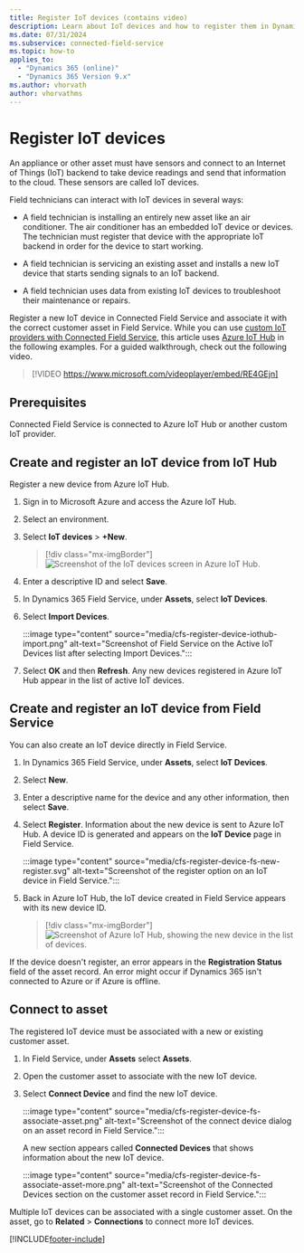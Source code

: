 ```yaml
---
title: Register IoT devices (contains video)
description: Learn about IoT devices and how to register them in Dynamics 365 Field Service.
ms.date: 07/31/2024
ms.subservice: connected-field-service
ms.topic: how-to
applies_to: 
  - "Dynamics 365 (online)"
  - "Dynamics 365 Version 9.x"
ms.author: vhorvath
author: vhorvathms
---
```


# Register IoT devices

An appliance or other asset must have sensors and connect to an Internet of Things (IoT) backend to take device readings and send that information to the cloud. These sensors are called IoT devices.

Field technicians can interact with IoT devices in several ways:

- A field technician is installing an entirely new asset like an air conditioner. The air conditioner has an embedded IoT device or devices. The technician must register that device with the appropriate IoT backend in order for the device to start working.

- A field technician is servicing an existing asset and installs a new IoT device that starts sending signals to an IoT backend.

- A field technician uses data from existing IoT devices to troubleshoot their maintenance or repairs.

Register a new IoT device in Connected Field Service and associate it with the correct customer asset in Field Service. While you can use [custom IoT providers with Connected Field Service](cfs-custom-iot-provider.md), this article uses [Azure IoT Hub](installation-setup-iothub.md) in the following examples. For a guided walkthrough, check out the following video.

> [!VIDEO https://www.microsoft.com/videoplayer/embed/RE4GEjn]

## Prerequisites

Connected Field Service is connected to Azure IoT Hub or another custom IoT provider.

## Create and register an IoT device from IoT Hub

Register a new device from Azure IoT Hub.

1. Sign in to Microsoft Azure and access the Azure IoT Hub.

1. Select an environment.

1. Select **IoT devices** > **+New**.

   > [!div class="mx-imgBorder"]
   > ![Screenshot of the IoT devices screen in Azure IoT Hub.](./media/cfs-register-device-iothub-new.png)

1. Enter a descriptive ID and select **Save**.

1. In Dynamics 365 Field Service, under **Assets**, select **IoT Devices**.

1. Select **Import Devices**.

   :::image type="content" source="media/cfs-register-device-iothub-import.png" alt-text="Screenshot of Field Service on the Active IoT Devices list after selecting Import Devices.":::

1. Select **OK** and then **Refresh**. Any new devices registered in Azure IoT Hub appear in the list of active IoT devices.

## Create and register an IoT device from Field Service

You can also create an IoT device directly in Field Service.

1. In Dynamics 365 Field Service, under **Assets**, select **IoT Devices**.

1. Select **New**.

1. Enter a descriptive name for the device and any other information, then select **Save**.

1. Select **Register**. Information about the new device is sent to Azure IoT Hub. A device ID is generated and appears on the **IoT Device** page in Field Service.

   :::image type="content" source="media/cfs-register-device-fs-new-register.svg" alt-text="Screenshot of the register option on an IoT device in Field Service.":::

1. Back in Azure IoT Hub, the IoT device created in Field Service appears with its new device ID.

   > [!div class="mx-imgBorder"]
   > ![Screenshot of Azure IoT Hub, showing the new device in the list of devices.](./media/cfs-register-device-fs-new-register-iothub.png)

If the device doesn't register, an error appears in the **Registration Status** field of the asset record. An error might occur if Dynamics 365 isn't connected to Azure or if Azure is offline.

## Connect to asset

The registered IoT device must be associated with a new or existing customer asset.

1. In Field Service, under **Assets** select **Assets**.

1. Open the customer asset to associate with the new IoT device.

1. Select **Connect Device** and find the new IoT device.

   :::image type="content" source="media/cfs-register-device-fs-associate-asset.png" alt-text="Screenshot of the connect device dialog on an asset record in Field Service.":::

   A new section appears called **Connected Devices** that shows information about the new IoT device.

   :::image type="content" source="media/cfs-register-device-fs-associate-asset-more.png" alt-text="Screenshot of the Connected Devices section on the customer asset record in Field Service.":::

Multiple IoT devices can be associated with a single customer asset. On the asset, go to **Related** > **Connections** to connect more IoT devices.

[!INCLUDE[footer-include](../includes/footer-banner.md)]
